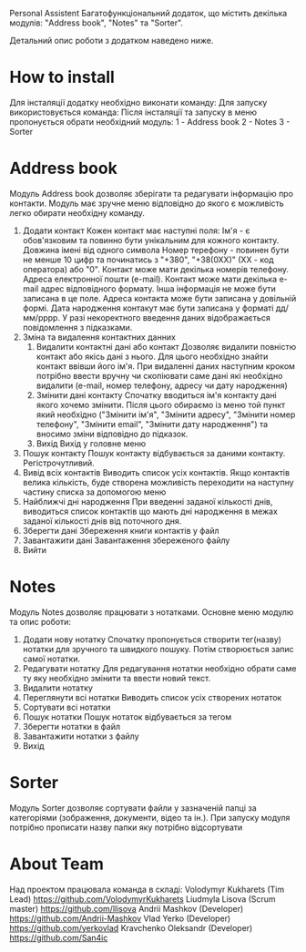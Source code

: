Personal Assistent
Багатофункціональний додаток, що містить декілька модулів: "Address book", "Notes" та "Sorter".

Детальний опис роботи з додатком наведено ниже.

# How to install

Для інсталяції додатку необхідно виконати команду:
Для запуску використовується команда:
Після інсталяції та запуску в меню пропонується обрати необхідний модуль:
1 - Address book
2 - Notes
3 - Sorter

# Address book

Модуль Address book дозволяє зберігати та редагувати інформацію про контакти. Модуль має зручне меню відповідно до якого є можливість легко обирати необхідну команду.

1. Додати контакт
   Кожен контакт має наступні поля:
   Ім'я - є обов'язковим та повинно бути унікальним для кожного контакту. Довжина імені від одного символа
   Номер терефону - повинен бути не менше 10 цифр та починатись з "+380", "+38(0ХХ)" (ХХ - код оператора) або "0". Контакт може мати декілька номерів телефону.
   Адреса електронної пошти (e-mail). Контакт може мати декілька e-mail адрес відповідного формату. Інша інформація не може бути записана в це поле.
   Адреса контакта може бути записана у довільній формі.
   Дата народження контакут має бути записана у форматі дд/мм/рррр.
   У разі некоректного введення даних відображається повідомлення з підказками.
2. Зміна та видалення контактних данних
   1. Видалити контактні дані або контакт
      Дозволяє видалити повністю контакт або якісь дані з нього. Для цього необхідно знайти контакт ввівши його ім'я. При видаленні даних наступним кроком потрібно ввести вручну чи скопіювати саме дані які необхідно видалити (e-mail, номер телефону, адресу чи дату народження)
   2. Змінити дані контакту
      Спочатку вводиться ім'я контакту дані якого хочемо змінити. Після цього обираємо із меню той пункт який необхідно ("Змінити ім'я", "Змінити адресу", "Змінити номер телефону", "Змінити email", "Змінити дату народження") та вносимо зміни відповідно до підказок.
   3. Вихід
      Вихід у головне меню
3. Пошук контакту
   Пошук контакту відбувається за даними контакту. Регістрочутливий.
4. Вивід всіх контактів
   Виводить список усіх контактів. Якщо контактів велика кількість, буде створена можливість переходити на наступну частину списка за допомогою меню
5. Найближчі дні народження
   При введенні заданої кількості днів, виводиться список контактів що мають дні народження в межах заданої кількості днів від поточного дня.
6. Зберегти дані
   Збереження книги контактів у файл
7. Завантажити дані
   Завантаження збереженого файлу
8. Вийти

# Notes

Модуль Notes дозволяє працювати з нотатками. Основне меню модулю та опис роботи:

1. Додати нову нотатку
   Спочатку пропонується створити тег(назву) нотатки для зручного та швидкого пошуку. Потім створюється запис самої нотатки.
2. Редагувати нотатку
   Для редагування нотатки необхідно обрати саме ту яку необхідно змінити та ввести новий текст.
3. Видалити нотатку
4. Переглянути всі нотатки
   Виводить список усіх створених нотаток
5. Сортувати всі нотатки
6. Пошук нотатки
   Пошук нотаток відбувається за тегом
7. Зберегти нотатки в файл
8. Завантажити нотатки з файлу
9. Вихід

# Sorter

Модуль Sorter дозволяє сортувати файли у зазначеній папці за категоріями (зображення, документи, відео та ін.). При запуску модуля потрібно прописати назву папки яку потрібно відсортувати

# About Team

Над проектом працювала команда в складі:
Volodymyr Kukharets (Tim Lead) https://github.com/VolodymyrKukharets
Liudmyla Lisova (Scrum master) https://github.com/llisova
Andrii Mashkov (Developer) https://github.com/Andrii-Mashkov
Vlad Yerko (Developer) https://github.com/yerkovlad
Kravchenko Oleksandr (Developer) https://github.com/San4ic
